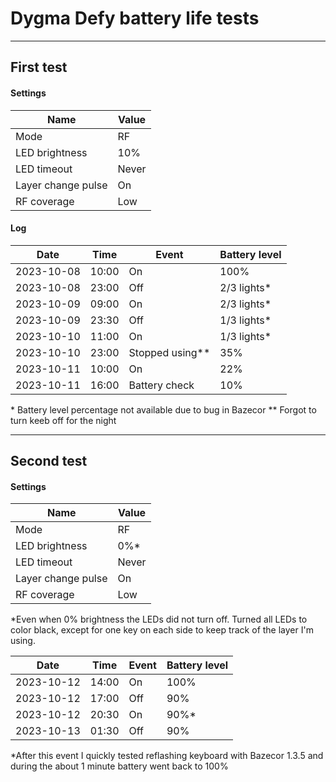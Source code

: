 # Dygma Defy battery life tests

---

## First test
#### Settings
| Name               | Value |
|--------------------|-------|
| Mode               | RF    |
| LED brightness     | 10%   |
| LED timeout        | Never |
| Layer change pulse | On    |
| RF coverage        | Low   |

#### Log
| Date       | Time  | Event           | Battery level |
|------------|-------|-----------------|---------------|
| 2023-10-08 | 10:00 | On              | 100%          |
| 2023-10-08 | 23:00 | Off             | 2/3 lights*   |
| 2023-10-09 | 09:00 | On              | 2/3 lights*   |
| 2023-10-09 | 23:30 | Off             | 1/3 lights*   |
| 2023-10-10 | 11:00 | On              | 1/3 lights*   |
| 2023-10-10 | 23:00 | Stopped using** | 35%           |
| 2023-10-11 | 10:00 | On              | 22%           |
| 2023-10-11 | 16:00 | Battery check   | 10%           |

\* Battery level percentage not available due to bug in Bazecor
\** Forgot to turn keeb off for the night

---

## Second test
#### Settings
| Name               | Value |
|--------------------|-------|
| Mode               | RF    |
| LED brightness     | 0%*   |
| LED timeout        | Never |
| Layer change pulse | On    |
| RF coverage        | Low   |

\*Even when 0% brightness the LEDs did not turn off. 
Turned all LEDs to color black, except for one key on each side to keep track of the layer I'm using.


| Date       | Time  | Event           | Battery level |
|------------|-------|-----------------|---------------|
| 2023-10-12 | 14:00 | On              | 100%          |
| 2023-10-12 | 17:00 | Off             | 90%           |
| 2023-10-12 | 20:30 | On              | 90%*          |
| 2023-10-13 | 01:30 | Off             | 90%           |

\*After this event I quickly tested reflashing keyboard with Bazecor 1.3.5 and during the about 1 minute battery went back to 100%


